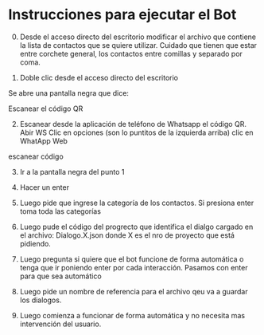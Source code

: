 # Instrucciones para ejecutar el Bot


0. Desde el acceso directo del escritorio modificar el archivo que contiene la lista de contactos que se quiere utilizar.
Cuidado que tienen que estar entre corchete general, los contactos entre comillas y separado por coma.

1. Doble clic desde el acceso directo del escritorio

Se abre una pantalla negra que dice: 

Escanear el código QR

2. Escanear desde la aplicación de teléfono de Whatsapp el código QR. 
Abir WS
Clic en opciones (son lo puntitos de la izquierda arriba)
clic en WhatApp Web

escanear código


3. Ir a la pantalla negra del punto 1 

4. Hacer un enter

5. Luego pide que ingrese la categoría de los contactos. Si presiona enter toma toda las categorías

6. Luego pude el código del progrecto que identifica el dialgo cargado en el archivo: Dialogo.X.json donde X es el nro de proyecto que está pidiendo.

7. Luego pregunta si quiere que el bot funcione de forma automática o tenga que ir poniendo enter por cada interacción. 
Pasamos con enter para que sea automático

8. Luego pide un nombre de referencia para el archivo qeu va a guardar los dialogos.

9. Luego comienza a funcionar de forma automática y no necesita mas intervención del usuario. 

